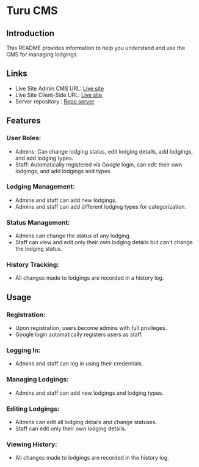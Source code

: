 
# Turu CMS
## Introduction
This README provides information to help you understand and use the CMS for managing lodgings.

## Links
- Live Site Admin CMS URL: [Live site](https://turu-cms.web.app)
- Live Site Client-Side URL: [Live site](https://turu-client.web.app)
- Server repository : [Repo server](https://github.com/annisa-rachma/server-turu)

## Features
### User Roles:
- Admins: Can change lodging status, edit lodging details, add lodgings, and add lodging types.
- Staff: Automatically registered via Google login, can edit their own lodgings, and add lodgings and types.

### Lodging Management:
- Admins and staff can add new lodgings.
- Admins and staff can add different lodging types for categorization.

### Status Management:
- Admins can change the status of any lodging.
- Staff can view and edit only their own lodging details but can't change the lodging status.

### History Tracking:
- All changes made to lodgings are recorded in a history log.

## Usage
### Registration:
- Upon registration, users become admins with full privileges.
- Google login automatically registers users as staff.

### Logging In:
- Admins and staff can log in using their credentials.

### Managing Lodgings:
- Admins and staff can add new lodgings and lodging types.

### Editing Lodgings:
- Admins can edit all lodging details and change statuses.
- Staff can edit only their own lodging details.

### Viewing History:
- All changes made to lodgings are recorded in the history log.
